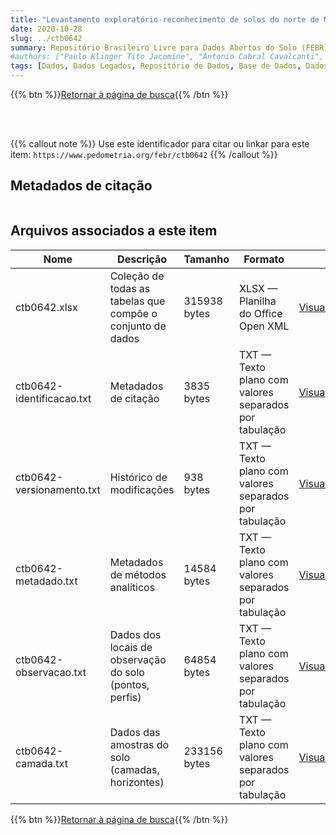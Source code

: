 ```yaml
---
title: "Levantamento exploratório-reconhecimento de solos do norte de Minas Gerais (área de atuação da SUDENE)"
date: 2020-10-28
slug: ../ctb0642
summary: Repositório Brasileiro Livre para Dados Abertos do Solo (FEBR) | A febre dos dados de solo no Brasil
#authors: ["Paulo Klinger Tito Jacomine", "Antonio Cabral Cavalcanti", "Rheno Amaro Formiga", "Fernando Barreto Rodrigues e Silva", "Nivaldo Burgos", "Luiz Alberto Regueira Medeiros", "Osvaldo Ferreira Lopes", "Heraclio Fernandes R. de Mélo Filho", "Sergio Costa Pinto Pessôa", "Paulo Cardoso de Lima", "Washington de O. Barreto", "Maria Amélia de Moraes Duriez", "Ruth Andrade Leal Johas", "José Lopes de Paula Luiz Eduardo Ferreira Fontes", "Therezinha da Costa Lima Bezerra", "Liva Lizia Antonello", "Evanda Maria Rodrigues", "Raphael Minotti Bloise", "José Flávio Dynia", "Giza Nara C. Moreira", "Roberto Chaves Ferreira", "Maria Carmelita M. Meneses"]
tags: [Dados, Dados Legados, Repositório de Dados, Base de Dados, Dados Abertos]
---
```


<style>
div.alert > div {
    font-size: 0.8rem;
}
</style>

{{% btn %}}<a href="/febr/buscar/">Retornar à página de busca</a>{{% /btn %}}

<br>
<br>

{{% callout note %}}
Use este identificador para citar ou linkar para este item: `https://www.pedometria.org/febr/ctb0642`
{{% /callout %}}

## Metadados de citação

<table>
<!-- Fonte: https://gist.github.com/jfreels/6814721 -->
<script src="https://d3js.org/d3.v3.min.js" charset="utf-8"></script>
<!-- <script type='text/javascript' src='/febr/buscar/script.js'></script> -->
<script type='text/javascript'>
  d3.tsv('ctb0642-identificacao.txt',function (data) {
    var columns = ['campo', 'valor']
    tabulate(data, columns)
  })
</script>
</table>

## Arquivos associados a este item

<table style="width:100%">
  <thead>
    <tr>
      <th>Nome</th>
      <th>Descrição</th>
      <th>Tamanho</th>
      <th>Formato</th>
      <th></th>
    </tr>
  </thead>
  <tbody>
    <tr>
      <td>ctb0642.xlsx</td>
      <td>Coleção de todas as tabelas que compõe o conjunto de dados</td>
      <td>315938 bytes</td>
      <td>XLSX — Planilha do Office Open XML</td>
      <td><a href="https://cloud.utfpr.edu.br/index.php/s/Df6dhfzYJ1DDeso/download?path=%2Fctb0642&files=ctb0642.xlsx" class="btn btn-primary btn-block" role="button">Visualizar/Abrir</a></td>
    </tr>
    <tr>
      <td>ctb0642-identificacao.txt</td>
      <td>Metadados de citação</td>
      <td>3835 bytes</td>
      <td>TXT — Texto plano com valores separados por tabulação</td>
      <td><a href="https://cloud.utfpr.edu.br/index.php/s/Df6dhfzYJ1DDeso/download?path=%2Fctb0642&files=ctb0642-identificacao.txt" class="btn btn-primary btn-block" role="button">Visualizar/Abrir</a></td>
    </tr>
    <tr>
      <td>ctb0642-versionamento.txt</td>
      <td>Histórico de modificações</td>
      <td>938 bytes</td>
      <td>TXT — Texto plano com valores separados por tabulação</td>
      <td><a href="https://cloud.utfpr.edu.br/index.php/s/Df6dhfzYJ1DDeso/download?path=%2Fctb0642&files=ctb0642-versionamento.txt" class="btn btn-primary btn-block" role="button">Visualizar/Abrir</a></td>
    </tr>
    <tr>
      <td>ctb0642-metadado.txt</td>
      <td>Metadados de métodos analíticos</td>
      <td>14584 bytes</td>
      <td>TXT — Texto plano com valores separados por tabulação</td>
      <td><a href="https://cloud.utfpr.edu.br/index.php/s/Df6dhfzYJ1DDeso/download?path=%2Fctb0642&files=ctb0642-metadado.txt" class="btn btn-primary btn-block" role="button">Visualizar/Abrir</a></td>
    </tr>
    <tr>
      <td>ctb0642-observacao.txt</td>
      <td>Dados dos locais de observação do solo (pontos, perfis)</td>
      <td>64854 bytes</td>
      <td>TXT — Texto plano com valores separados por tabulação</td>
      <td><a href="https://cloud.utfpr.edu.br/index.php/s/Df6dhfzYJ1DDeso/download?path=%2Fctb0642&files=ctb0642-observacao.txt" class="btn btn-primary btn-block" role="button">Visualizar/Abrir</a></td>
    </tr>
    <tr>
      <td>ctb0642-camada.txt</td>
      <td>Dados das amostras do solo (camadas, horizontes)</td>
      <td>233156 bytes</td>
      <td>TXT — Texto plano com valores separados por tabulação</td>
      <td><a href="https://cloud.utfpr.edu.br/index.php/s/Df6dhfzYJ1DDeso/download?path=%2Fctb0642&files=ctb0642-camada.txt" class="btn btn-primary btn-block" role="button">Visualizar/Abrir</a></td>
    </tr>
  </tbody>
</table>

{{% btn %}}<a href="/febr/buscar/">Retornar à página de busca</a>{{% /btn %}}
